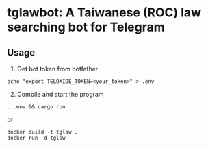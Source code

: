 # tglawbot: A Taiwanese (ROC) law searching bot for Telegram

## Usage 

1. Get bot token from botfather
```
echo "export TELOXIDE_TOKEN=<your_token>" > .env
```

2. Compile and start the program
```
. .env && cargo run
```

or 

```
docker build -t tglaw .
docker run -d tglaw
```
